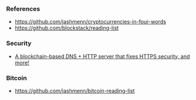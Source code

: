 ### References

- https://github.com/jashmenn/cryptocurrencies-in-four-words
- https://github.com/blockstack/reading-list

### Security

- [A blockchain-based DNS + HTTP server that fixes HTTPS security, and more!](https://github.com/okTurtles/dnschain)

### Bitcoin

- https://github.com/jashmenn/bitcoin-reading-list